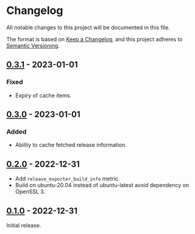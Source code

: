 # Changelog
All notable changes to this project will be documented in this file.

The format is based on [Keep a Changelog](https://keepachangelog.com/en/1.0.0/),
and this project adheres to [Semantic Versioning](https://semver.org/spec/v2.0.0.html).

## [0.3.1] - 2023-01-01

### Fixed

* Expiry of cache items.

## [0.3.0] - 2023-01-01

### Added

* Ability to cache fetched release information.


## [0.2.0] - 2022-12-31

* Add `release_exporter_build_info` metric.
* Build on ubuntu-20.04 instead of ubuntu-latest avoid dependency on OpenSSL 3.

## [0.1.0] - 2022-12-31

Initial release.

[Unreleased]: https://github.com/jgosmann/release-exporter/compare/v0.3.1...HEAD
[0.3.1]: https://github.com/jgosmann/release-exporter/releases/tag/v0.3.1
[0.3.0]: https://github.com/jgosmann/release-exporter/releases/tag/v0.3.0
[0.2.0]: https://github.com/jgosmann/release-exporter/releases/tag/v0.2.0
[0.1.0]: https://github.com/jgosmann/release-exporter/releases/tag/v0.1.0

